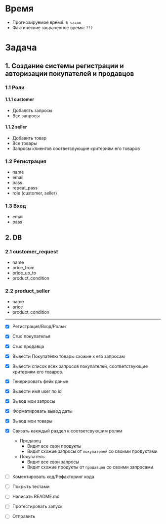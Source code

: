 # Время
- Прогнозируемое время: `6 часов`
- Фактические заьраченное время: `???`

# Задача

## 1. Создание системы регистрации и авторизации покупателей и продавцов

### 1.1 Роли

#### 1.1.1 customer
- Добалять запросы
- Все запросы

#### 1.1.2 seller
- Добавить товар
- Все товары
- Запросы клиентов соответсвующие критериям его товаров

### 1.2 Регистрация
- name
- email
- pass
- repeat_pass
- role (customer, seller)

### 1.3 Вход
- email
- pass


## 2. DB

### 2.1 customer_request
- name
- price_from
- price_up_to
- product_condition

### 2.2 product_seller
- name
- price
- product_condition
---

- [x] Регистрация/Вход/Рольи
- [x] Crud покупателья
- [x] Crud продавца
- [x] Вывести Покупателю товары схожие к его запросам
- [x] Вывести список всех запросов покупателей, соответствующие критериям его товаров.
- [x] Генерировать фейк даные
- [x] Вывести имя user по id
- [x] Вывод мои запросы
- [x] Форматировать вывод даты
- [x] Вывод мои товары
- [x] Связать какждый раздел к соответсвуюшим ролям
  - Продавец
    - Видит все свои продукты
    - Видит схожие запросы от `покупателей` cо своими продуктами
  - Покупатель
    - Видит все свои запросы
    - Видит схожие продукты от `продавцов` со своими запросами

- [ ] Коментировать код/Рефакторинг кода
- [ ] Покрыть тестами

- [ ] Написать README.md
- [ ] Протестировать запуск
- [ ] Отправить
